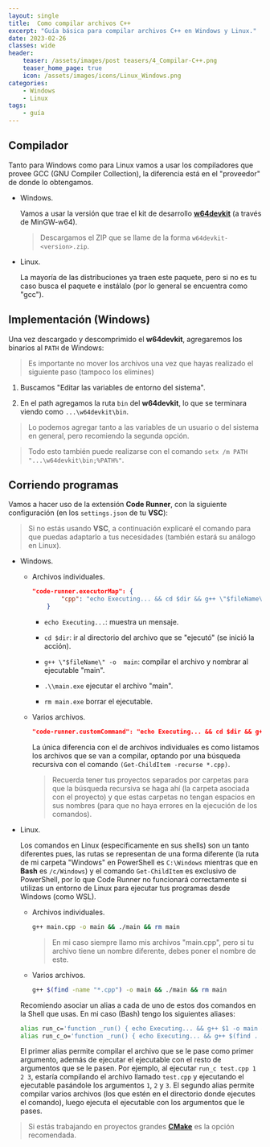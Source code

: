 ```yaml
---
layout: single
title:  Como compilar archivos C++
excerpt: "Guía básica para compilar archivos C++ en Windows y Linux."
date: 2023-02-26
classes: wide
header:
    teaser: /assets/images/post teasers/4_Compilar-C++.png
    teaser_home_page: true
    icon: /assets/images/icons/Linux_Windows.png
categories:
    - Windows
    - Linux
tags:
    - guía
---
```


## Compilador

Tanto para Windows como para Linux vamos a usar los compiladores que provee GCC (GNU Compiler Collection), la diferencia está en el "proveedor" de donde lo obtengamos.

- Windows.

	Vamos a usar la versión que trae el kit de desarrollo [**w64devkit**](https://github.com/skeeto/w64devkit/releases) (a través de MinGW-w64).

	> Descargamos el ZIP que se llame de la forma `w64devkit-<version>.zip`.

- Linux.

	La mayoría de las distribuciones ya traen este paquete, pero si no es tu caso busca el paquete e instálalo (por lo general se encuentra como "gcc").

## Implementación (Windows)

Una vez descargado y descomprimido el **w64devkit**, agregaremos los binarios al `PATH` de Windows:

> Es importante no mover los archivos una vez que hayas realizado el siguiente paso (tampoco los elimines)

1. Buscamos "Editar las variables de entorno del sistema".

2. En el path agregamos la ruta `bin` del **w64devkit**, lo que se terminara viendo como `...\w64devkit\bin`.

> Lo podemos agregar tanto a las variables de un usuario o del sistema en general, pero recomiendo la segunda opción.

> Todo esto también puede realizarse con el comando `setx /m PATH "...\w64devkit\bin;%PATH%"`.

## Corriendo programas

Vamos a hacer uso de la extensión **Code Runner**, con la siguiente configuración (en los `settings.json` de tu **VSC**):

> Si no estás usando **VSC**, a continuación explicaré el comando para que puedas adaptarlo a tus necesidades (también estará su análogo en Linux).

- Windows.

	- Archivos individuales.

		```JSON
		"code-runner.executorMap": {
				"cpp": "echo Executing... && cd $dir && g++ \"$fileName\" -o  main && .\\main.exe && rm main.exe"
			}
		```

		- `echo Executing...`: muestra un mensaje.

		- `cd $dir`: ir al directorio del archivo que se "ejecutó" (se inició la acción).

		- `g++ \"$fileName\" -o  main`: compilar el archivo y nombrar al ejecutable "main".

		- `.\\main.exe` ejecutar el archivo "main".

		- `rm main.exe` borrar el ejecutable.

	- Varios archivos.

		```JSON
		"code-runner.customCommand": "echo Executing... && cd $dir && g++ (Get-ChildItem -recurse *.cpp) -o main  && .\\main.exe && rm \"main.exe\""
		```

		La única diferencia con el de archivos individuales es como listamos los archivos que se van a compilar, optando por una búsqueda recursiva con el comando `(Get-ChildItem -recurse *.cpp)`.

		> Recuerda tener tus proyectos separados por carpetas para que la búsqueda recursiva se haga ahí (la carpeta asociada con el proyecto) y que estas carpetas no tengan espacios en sus nombres (para que no haya errores en la ejecución de los comandos).

- Linux.

	Los comandos en Linux (específicamente en sus shells) son un tanto diferentes pues, las rutas se representan de una forma diferente (la ruta de mi carpeta "Windows" en PowerShell es `C:\Windows` mientras que en **Bash** es `/c/Windows`) y el comando `Get-ChildItem` es exclusivo de PowerShell, por lo que Code Runner no funcionará correctamente si utilizas un entorno de Linux para ejecutar tus programas desde Windows (como WSL).

	- Archivos individuales.

		```BASH
		g++ main.cpp -o main && ./main && rm main
		```

		> En mi caso siempre llamo mis archivos "main.cpp", pero si tu archivo tiene un nombre diferente, debes poner el nombre de este.

	- Varios archivos.

		```BASH
		g++ $(find -name "*.cpp") -o main && ./main && rm main
		```

	Recomiendo asociar un alias a cada de uno de estos dos comandos en la Shell que usas. En mi caso (Bash) tengo los siguientes aliases:

	```BASH
	alias run_c='function _run() { echo Executing... && g++ $1 -o main && shift && ./main "$@" && rm ./main; }; _run'
	alias run_c_o='function _run() { echo Executing... && g++ $(find . -name "*.cpp") -o main && ./main "$@" && rm ./main; }; _run'
	```

	El primer alias permite compilar el archivo que se le pase como primer argumento, además de ejecutar el ejecutable con el resto de argumentos que se le pasen. Por ejemplo, al ejecutar `run_c test.cpp 1 2 3`, estaría compilando el archivo llamado `test.cpp` y ejecutando el ejecutable pasándole los argumentos `1`, `2` y `3`. El segundo alias permite compilar varios archivos (los que estén en el directorio donde ejecutes el comando), luego ejecuta el ejecutable con los argumentos que le pases.

> Si estás trabajando en proyectos grandes [**CMake**](https://cmake.org/) es la opción recomendada.
